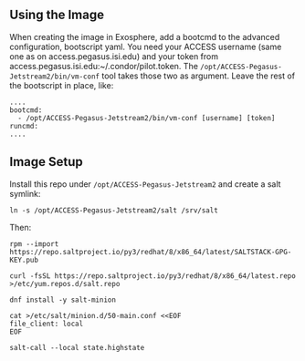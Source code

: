 
## Using the Image

When creating the image in Exosphere, add a bootcmd to the advanced configuration,
bootscript yaml. You need your ACCESS username (same one as on access.pegasus.isi.edu)
and your token from access.pegasus.isi.edu:~/.condor/pilot.token. The 
`/opt/ACCESS-Pegasus-Jetstream2/bin/vm-conf` tool takes those two as argument.
Leave the rest of the bootscript in place, like:


```
....
bootcmd:
  - /opt/ACCESS-Pegasus-Jetstream2/bin/vm-conf [username] [token]
runcmd:
....
```


## Image Setup

Install this repo under `/opt/ACCESS-Pegasus-Jetstream2` and create a salt symlink:

```
ln -s /opt/ACCESS-Pegasus-Jetstream2/salt /srv/salt
```

Then:

```
rpm --import https://repo.saltproject.io/py3/redhat/8/x86_64/latest/SALTSTACK-GPG-KEY.pub

curl -fsSL https://repo.saltproject.io/py3/redhat/8/x86_64/latest.repo >/etc/yum.repos.d/salt.repo

dnf install -y salt-minion

cat >/etc/salt/minion.d/50-main.conf <<EOF
file_client: local
EOF

salt-call --local state.highstate
```



